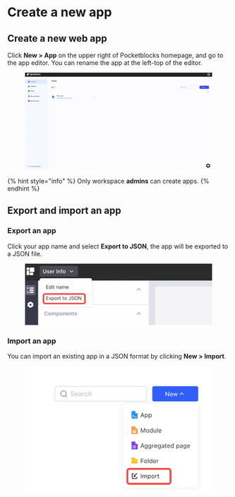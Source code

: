 # Create a new app

## Create a new web app

Click **New > App** on the upper right of Pocketblocks homepage, and go to the app editor. You can rename the app at the left-top of the editor.

<figure><img src="../.gitbook/assets/build-apps/create-a-new-app/01.gif" alt=""><figcaption></figcaption></figure>

{% hint style="info" %}
Only workspace **admins** can create apps.
{% endhint %}

## Export and import an app

### Export an app

Click your app name and select **Export to JSON**, the app will be exported to a JSON file.

<figure><img src="../.gitbook/assets/build-apps/create-a-new-app/02.png" alt=""><figcaption></figcaption></figure>

### Import an app

You can import an existing app in a JSON format by clicking **New > Import**.

<figure><img src="../.gitbook/assets/build-apps/create-a-new-app/03.png" alt=""><figcaption></figcaption></figure>
